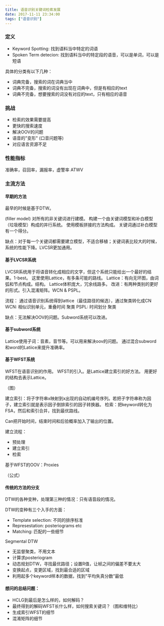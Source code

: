 ```yaml
---
title: 语音识别关键词检索发展
date: 2017-11-11 23:34:00
tags: ["语音识别"]
---
```


### 定义
* Keyword Spotting: 找到语料当中特定的词语
* Spoken Term detecion: 找到语料当中的特定段的语音，可以是单词，可以是短语

具体的分类有以下几种：
* 词典完备，搜索的词在词典当中
* 词典不完备，搜索的词没有出现在词典中，但是有相应的text
* 词典不完备，想要搜索的词没有对应的text，只有相应的语音

### 挑战
* 检索的效果需要提高
* 更快的搜索速度
* 解决OOV的问题
* 语音的"变形" (口音问题等)
* 对应语言资源不足

### 性能指标
准确率，召回率，漏报率，虚警率
ATWV

### 主流方法

#### 早期的方法 
最早的时候是基于DTW。

(filler model)
对所有的非关键词进行建模。
构建一个由关键词模型和补白模型（垃圾模型）构成的并行系统。
使用模板拼接的方法构成。
关键词通过补白模型有一个得分。

缺点：对于每一个关键词都需要建立模型，不适合移植；关键词表比较大的时候，系统的性能下降。LVCSR更加通用。

#### 基于LVCSR系统
LVCSR系统用于将语音转化成相应的文字，但这个系统只能给出一个最好的结果。1-best。
这里使用Lattice，有多条可能的路线。
Lattice：有向无环图，由词弧和节点构成。结构。
Lattice体积庞大，冗余线路多。
改进：有两种类别的更好的形式。引入混淆矩阵。WCN & PSPL。

流程：
通过语音识别系统得到lattice（最佳路径的候选），通过聚类转化成CN
WCN: 相似识别单元，重叠时间 聚类
PSPL: 时间划分 聚类

缺点：无法解决OOV的问题。Subword系统可以改进。

#### 基于subword系统
Lattice使用子词：音素，音节等。可以用来解决oov的问题。
通过混合subword和word的Latiice来提升准确率。

#### 基于WFST系统
WFST在语音识别的作用。
WFST的引入。是Lattice建立索引的好方法。
用更好的结构去表示Lattice。

（图）

建立索引：将子字符串x映射到x出现的自动机编号序列。若把子字符串称为因子，建立索引就是表示因子倒排索引的因子转换器。
检索：把keyword转化为FSA，然后和索引合并，找到最优路线。

Can把开始时间，结束时间和后验概率加入了输出的位置。

建立流程：
* 预处理
* 建立索引
* 检索

基于WFST的OOV：Proxies

（公式）

#### 传统的方法的分支

DTW的各种变种，处理第三种的情况：只有语音段的情况。

DTW的变种有三个入手的方面：
* Template selection: 不同的排序标准
* Represestation: posteriograms etc
* Matching: 匹配的一些细节

Segmental DTW
* 无监督聚类，不用文本
* 计算求posteriogram
* 动态规划DTW，寻找最优路径；设置R值，让帧之间的偏差不要太大
* 变换起点，变更区域，找到最合适的区域
* 利用起多个keyword样本的数据，找到"平均失真分数”最低

#### 想问的总结问题：
* HCLG到最后是怎么样的，如何解码？
* 最终得到的解码WFST长什么样，如何搜索关键词？（图和维特比）
* 生成索引WFST的细节
* 混淆矩阵的细节
